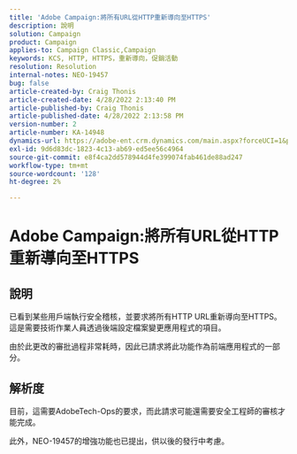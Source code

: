 ```yaml
---
title: 'Adobe Campaign:將所有URL從HTTP重新導向至HTTPS'
description: 說明
solution: Campaign
product: Campaign
applies-to: Campaign Classic,Campaign
keywords: KCS, HTTP, HTTPS，重新導向，促銷活動
resolution: Resolution
internal-notes: NEO-19457
bug: false
article-created-by: Craig Thonis
article-created-date: 4/28/2022 2:13:40 PM
article-published-by: Craig Thonis
article-published-date: 4/28/2022 2:13:58 PM
version-number: 2
article-number: KA-14948
dynamics-url: https://adobe-ent.crm.dynamics.com/main.aspx?forceUCI=1&pagetype=entityrecord&etn=knowledgearticle&id=8498f365-fdc6-ec11-a7b6-0022480a10ee
exl-id: 9d6d83dc-1823-4c13-ab69-ed5ee56c4964
source-git-commit: e8f4ca2dd578944d4fe399074fab461de88ad247
workflow-type: tm+mt
source-wordcount: '128'
ht-degree: 2%

---
```


# Adobe Campaign:將所有URL從HTTP重新導向至HTTPS

## 說明


已看到某些用戶端執行安全稽核，並要求將所有HTTP URL重新導向至HTTPS。  這是需要技術作業人員透過後端設定檔案變更應用程式的項目。

由於此更改的審批過程非常耗時，因此已請求將此功能作為前端應用程式的一部分。


## 解析度


目前，這需要AdobeTech-Ops的要求，而此請求可能還需要安全工程師的審核才能完成。

此外，NEO-19457的增強功能也已提出，供以後的發行中考慮。
